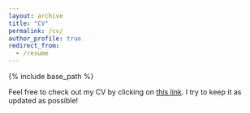 ```yaml
---
layout: archive
title: "CV"
permalink: /cv/
author_profile: true
redirect_from:
  - /resume
---
```


{% include base_path %}

Feel free to check out my CV by clicking on [this link](https://raw.githubusercontent.com/zysymu/zysymu.github.io/master/files/MARCOS_TIDBALL_CV.pdf). I try to keep it as updated as possible!
